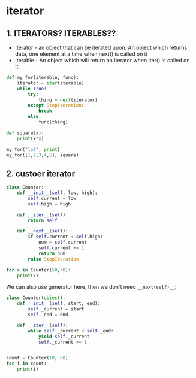 # iterator

## 1. ITERATORS? ITERABLES??

-   Iterator - an object that can be iterated upon. An object which returns data, one element at a time when next() is called on it
-   Iterable - An object which will return an Iterator when iter() is called on it.

```python
def my_for(iterable, func):
	iterator = iter(iterable)
	while True:
		try:
			thing = next(iterator)
		except StopIteration:
			break
		else:
			func(thing)

def square(x):
	print(x*x)

my_for("lol", print)
my_for([1,2,3,4,5], square)
```

## 2. custoer iterator

```python
class Counter:
	def __init__(self, low, high):
		self.current = low
		self.high = high

	def __iter__(self):
		return self

	def __next__(self):
		if self.current < self.high:
			num = self.current
			self.current += 1
			return num
		raise StopIteration

for x in Counter(50,70):
	print(x)
```

We can also use generator here, then we don't need `__next(self)__`:

```python
class Counter(object):
    def __init__(self, start, end):
        self._current = start
        self._end = end

    def __iter__(self):
        while self._current < self._end:
            yield self._current
            self._current += 1


count = Counter(10, 50)
for i in count:
    print(i)
```
